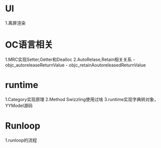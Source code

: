 

# UI
1.离屏渲染

# OC语言相关
1.MRC实现Setter,Getter和Dealloc
2.AutoRelase,Retain相关关系
    - objc_autoreleaseReturnValue
    - objc_retainAoutoreleasedReturnValue


# runtime
1.Category实现原理
2.Method Swizzling使用过啥
3.runtime实现字典转对象，YYModel源码





# Runloop
1.runloop的流程